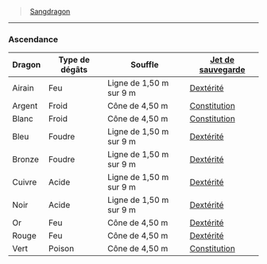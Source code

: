﻿---
!Generic
Id: dragonborn_hd.md#ascendance
ParentLink: dragonborn_hd.md#sangdragon
Name: Ascendance
ParentName: Sangdragon
NameLevel: 3
---
> [Sangdragon](hd_dragonborn.md)

---

### Ascendance

|Dragon|Type de dégâts|Souffle|[Jet de sauvegarde](hd_abilities_jets_de_sauvegarde.md)|
|---|---|---|---|
|Airain|Feu|Ligne de 1,50 m sur 9 m|[Dextérité](hd_abilities_dexterity.md)|
|Argent|Froid|Cône de 4,50 m|[Constitution](hd_abilities_constitution.md)|
|Blanc|Froid|Cône de 4,50 m|[Constitution](hd_abilities_constitution.md)|
|Bleu|Foudre|Ligne de 1,50 m sur 9 m|[Dextérité](hd_abilities_dexterity.md)|
|Bronze|Foudre|Ligne de 1,50 m sur 9 m|[Dextérité](hd_abilities_dexterity.md)|
|Cuivre|Acide|Ligne de 1,50 m sur 9 m|[Dextérité](hd_abilities_dexterity.md)|
|Noir|Acide|Ligne de 1,50 m sur 9 m|[Dextérité](hd_abilities_dexterity.md)|
|Or|Feu|Cône de 4,50 m|[Dextérité](hd_abilities_dexterity.md)|
|Rouge|Feu|Cône de 4,50 m|[Dextérité](hd_abilities_dexterity.md)|
|Vert|Poison|Cône de 4,50 m|[Constitution](hd_abilities_constitution.md)|

